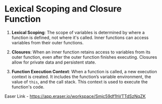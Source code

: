 # Lexical Scoping and Closure Function

1. **Lexical Scoping**: The scope of variables is determined by where a function is defined, not where it's called. Inner functions can access variables from their outer functions.

2. **Closures**: When an inner function retains access to variables from its outer function, even after the outer function finishes executing. Closures allow for private data and persistent state.

3. **Function Execution Context**: When a function is called, a new execution context is created. It includes the function’s variable environment, the value of `this`, and the call stack. This context is used to execute the function's code.

Easer Link - https://app.eraser.io/workspace/Smjc59df1hVTTdSzNqZK
